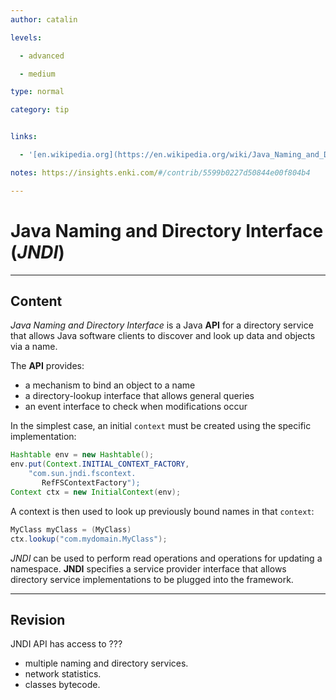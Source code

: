 ```yaml
---
author: catalin

levels:

  - advanced

  - medium

type: normal

category: tip


links:

  - '[en.wikipedia.org](https://en.wikipedia.org/wiki/Java_Naming_and_Directory_Interface){website}'

notes: https://insights.enki.com/#/contrib/5599b0227d50844e00f804b4

---
```


# Java Naming and Directory Interface (*JNDI*)

---
## Content

*Java Naming and Directory Interface* is a Java **API** for a directory service that allows Java software clients to discover and look up data and objects via a name.  
 

The **API** provides:
- a mechanism to bind an object to a name
- a directory-lookup interface that allows general queries
- an event interface to check when modifications occur

In the simplest case, an initial `context` must be created using the specific implementation:
```java
Hashtable env = new Hashtable();
env.put(Context.INITIAL_CONTEXT_FACTORY, 
    "com.sun.jndi.fscontext.
       RefFSContextFactory");
Context ctx = new InitialContext(env);
```

A context is then used to look up previously bound names in that `context`:
```java
MyClass myClass = (MyClass)  
ctx.lookup("com.mydomain.MyClass");

```
*JNDI* can be used to perform read operations and operations for updating a namespace.
**JNDI** specifies a service provider interface that allows directory service implementations to be plugged into the framework.

---
## Revision

JNDI API has access to ???

* multiple naming and directory services.
* network statistics.
* classes bytecode.

